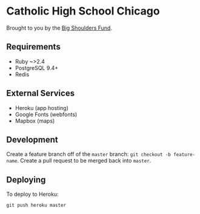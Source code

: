 # Catholic High School Chicago

Brought to you by the [Big Shoulders Fund](http://www.bigshouldersfund.org/).

## Requirements

* Ruby ~>2.4
* PostgreSQL 9.4+
* Redis

## External Services

* Heroku (app hosting)
* Google Fonts (webfonts)
* Mapbox (maps)

## Development

Create a feature branch off of the `master` branch: `git checkout -b feature-name`. Create a pull request to be merged back into `master`.

## Deploying

To deploy to Heroku:

```
git push heroku master
```